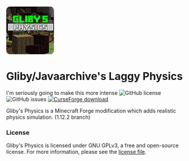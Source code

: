 ![Project Icon](https://raw.githubusercontent.com/Gliby/physics/1.12.2/art/logowithbackground-rounded-small.png?style=for-the-badge&logo=appveyor)
# Gliby/Javaarchive's Laggy Physics
I'm seriously going to make this more intense
![GitHub license](https://img.shields.io/github/license/Gliby/physics?style=for-the-badge&logo=appveyor)
![GitHub issues](https://img.shields.io/github/issues/Gliby/physics?style=for-the-badge&logo=appveyor)
[![CurseForge download](http://cf.way2muchnoise.eu/full_298126_downloads.svg?badge_style=for_the_badge)](https://www.curseforge.com/minecraft/mc-mods/glibys-physics)

Gliby's Physics is a Minecraft Forge modification which adds realistic physics simulation. (1.12.2 branch)


### License

Gliby's Physics is licensed under GNU GPLv3, a free and open-source license. For more information, please see the [license file](https://github.com/Gliby/physics/blob/1.12.2/LICENSE).
